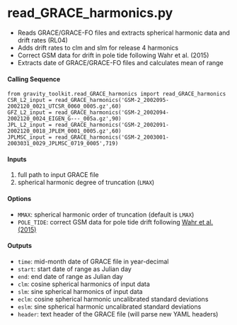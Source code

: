read_GRACE_harmonics.py
=======================

 - Reads GRACE/GRACE-FO files and extracts spherical harmonic data and drift rates (RL04)  
 - Adds drift rates to clm and slm for release 4 harmonics  
 - Correct GSM data for drift in pole tide following Wahr et al. (2015)  
 - Extracts date of GRACE/GRACE-FO files and calculates mean of range  

#### Calling Sequence
```
from gravity_toolkit.read_GRACE_harmonics import read_GRACE_harmonics
CSR_L2_input = read_GRACE_harmonics('GSM-2_2002095-2002120_0021_UTCSR_0060_0005.gz',60)
GFZ_L2_input = read_GRACE_harmonics('GSM-2_2002094-2002120_0024_EIGEN_G---_005a.gz',90)
JPL_L2_input = read_GRACE_harmonics('GSM-2_2002091-2002120_0018_JPLEM_0001_0005.gz',60)
JPLMSC_input = read_GRACE_harmonics('GSM-2_2003001-2003031_0029_JPLMSC_0719_0005',719)
```

#### Inputs
 1. full path to input GRACE file  
 2. spherical harmonic degree of truncation (`LMAX`)  

#### Options
 - `MMAX`: spherical harmonic order of truncation (default is `LMAX`)  
 - `POLE_TIDE`: correct GSM data for pole tide drift following [Wahr et al. (2015)](https://doi.org/10.1002/2015JB011986)  

#### Outputs
 - `time`: mid-month date of GRACE file in year-decimal  
 - `start`: start date of range as Julian day  
 - `end`: end date of range as Julian day  
 - `clm`: cosine spherical harmonics of input data  
 - `slm`: sine spherical harmonics of input data  
 - `eclm`: cosine spherical harmonic uncalibrated standard deviations  
 - `eslm`: sine spherical harmonic uncalibrated standard deviations  
 - `header`: text header of the GRACE file (will parse new YAML headers)  
